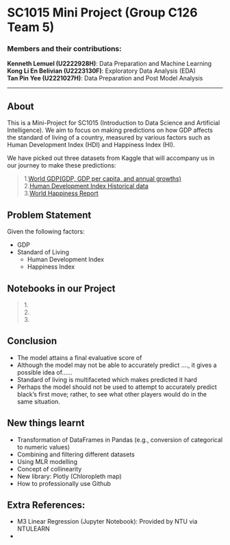 # SC1015 Mini Project (Group C126 Team 5)
### Members and their contributions:
**Kenneth Lemuel (U2222928H)**: Data Preparation and Machine Learning<br>
**Kong Li En Belivian (U2223130F)**: Exploratory Data Analysis (EDA) <br>
**Tan Pin Yee (U2221027H)**: Data Preparation and Post Model Analysis
***
## About
This is a Mini-Project for SC1015 (Introduction to Data Science and Artificial Intelligence). We aim to focus on making predictions on how GDP affects the standard of living of a country, measured by various factors such as Human Development Index (HDI) and Happiness Index (HI).

We have picked out three datasets from Kaggle that will accompany us in our journey to make these predictions:

> 1.[World GDP(GDP, GDP per capita, and annual growths)](https://www.kaggle.com/datasets/zgrcemta/world-gdpgdp-gdp-per-capita-and-annual-growths)<br>
2.[Human Development Index Historical data](https://www.kaggle.com/datasets/elmartini/human-development-index-historical-data)<br>
3.[World Happiness Report](https://www.kaggle.com/datasets/unsdsn/world-happiness)
## Problem Statement
Given the following factors:<br>
* GDP
* Standard of Living
   * Human Development Index
   * Happiness Index

## Notebooks in our Project
>1.<br>2.<br>3.<br>


## Conclusion
* The model attains a final evaluative score of 
* Although the model may not be able to accurately predict …., it gives a possible idea of…...
* Standard of living is multifaceted which makes predicted it hard 
* Perhaps the model should not be used to attempt to accurately predict black’s first move; rather, to see what other players would do in the same situation.


## New things learnt
* Transformation of DataFrames in Pandas (e.g., conversion of categorical to numeric values)
* Combining and filtering different datasets
* Using MLR modelling
* Concept of collinearity
* New library: Plotly (Chloropleth map)
* How to professionally use Github


## Extra References:
* M3 Linear Regression (Jupyter Notebook): Provided by NTU via NTULEARN
* 




